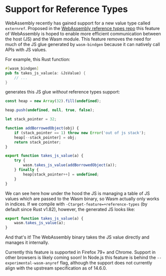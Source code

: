 # Support for Reference Types

WebAssembly recently has gained support for a new value type called `externref`.
Proposed in the [WebAssembly reference types
repo](https://github.com/webassembly/reference-types) this feature of
WebAssembly is hoped to enable more efficient communication between the host
(JS) and the Wasm module. This feature removes the need for much of the JS glue
generated by `wasm-bindgen` because it can natively call APIs with JS values.

For example, this Rust function:

```rust
#[wasm_bindgen]
pub fn takes_js_value(a: &JsValue) {
    // ...
}
```

generates this JS glue *without* reference types support:

```js
const heap = new Array(32).fill(undefined);

heap.push(undefined, null, true, false);

let stack_pointer = 32;

function addBorrowedObject(obj) {
    if (stack_pointer == 1) throw new Error('out of js stack');
    heap[--stack_pointer] = obj;
    return stack_pointer;
}

export function takes_js_value(a) {
    try {
        wasm.takes_js_value(addBorrowedObject(a));
    } finally {
        heap[stack_pointer++] = undefined;
    }
}
```

We can see here how under the hood the JS is managing a table of JS values which
are passed to the Wasm binary, so Wasm actually only works in indices. If we
compile with `-Ctarget-feature=+reference-types` (by default since Rust v1.82),
however, the generated JS looks like:

```js
export function takes_js_value(a) {
    wasm.takes_js_value(a);
}
```

And that's it! The WebAssembly binary takes the JS value directly and manages it
internally.

Currently this feature is supported in Firefox 79+ and Chrome. Support in other
browsers is likely coming soon! In Node.js this feature is behind the
`--experimental-wasm-anyref` flag, although the support does not currently align
with the upstream specification as of 14.6.0.

